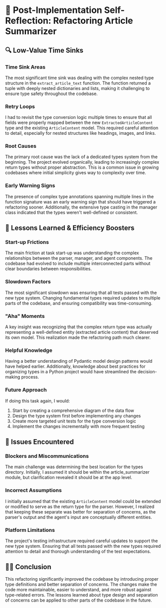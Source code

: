 # 🧠 Post-Implementation Self-Reflection: Refactoring Article Summarizer

## 🔍 Low-Value Time Sinks

### Time Sink Areas
The most significant time sink was dealing with the complex nested type structure in the `extract_article_text` function. The function returned a tuple with deeply nested dictionaries and lists, making it challenging to ensure type safety throughout the codebase.

### Retry Loops
I had to revisit the type conversion logic multiple times to ensure that all fields were properly mapped between the new `ExtractedArticleContent` type and the existing `ArticleContent` model. This required careful attention to detail, especially for nested structures like headings, images, and links.

### Root Causes
The primary root cause was the lack of a dedicated types system from the beginning. The project evolved organically, leading to increasingly complex return types without proper abstraction. This is a common issue in growing codebases where initial simplicity gives way to complexity over time.

### Early Warning Signs
The presence of complex type annotations spanning multiple lines in the function signature was an early warning sign that should have triggered a refactoring sooner. Additionally, the extensive type casting in the manager class indicated that the types weren't well-defined or consistent.

## 🧭 Lessons Learned & Efficiency Boosters

### Start-up Frictions
The main friction at task start-up was understanding the complex relationships between the parser, manager, and agent components. The codebase had evolved to include multiple interconnected parts without clear boundaries between responsibilities.

### Slowdown Factors
The most significant slowdown was ensuring that all tests passed with the new type system. Changing fundamental types required updates to multiple parts of the codebase, and ensuring compatibility was time-consuming.

### "Aha" Moments
A key insight was recognizing that the complex return type was actually representing a well-defined entity (extracted article content) that deserved its own model. This realization made the refactoring path much clearer.

### Helpful Knowledge
Having a better understanding of Pydantic model design patterns would have helped earlier. Additionally, knowledge about best practices for organizing types in a Python project would have streamlined the decision-making process.

### Future Approach
If doing this task again, I would:
1. Start by creating a comprehensive diagram of the data flow
2. Design the type system first before implementing any changes
3. Create more targeted unit tests for the type conversion logic
4. Implement the changes incrementally with more frequent testing

## 🧱 Issues Encountered

### Blockers and Miscommunications
The main challenge was determining the best location for the types directory. Initially, I assumed it should be within the article_summarizer module, but clarification revealed it should be at the app level.

### Incorrect Assumptions
I initially assumed that the existing `ArticleContent` model could be extended or modified to serve as the return type for the parser. However, I realized that keeping these separate was better for separation of concerns, as the parser's output and the agent's input are conceptually different entities.

### Platform Limitations
The project's testing infrastructure required careful updates to support the new type system. Ensuring that all tests passed with the new types required attention to detail and thorough understanding of the test expectations.

## 🧑‍💼 Conclusion

This refactoring significantly improved the codebase by introducing proper type definitions and better separation of concerns. The changes make the code more maintainable, easier to understand, and more robust against type-related errors. The lessons learned about type design and separation of concerns can be applied to other parts of the codebase in the future.

